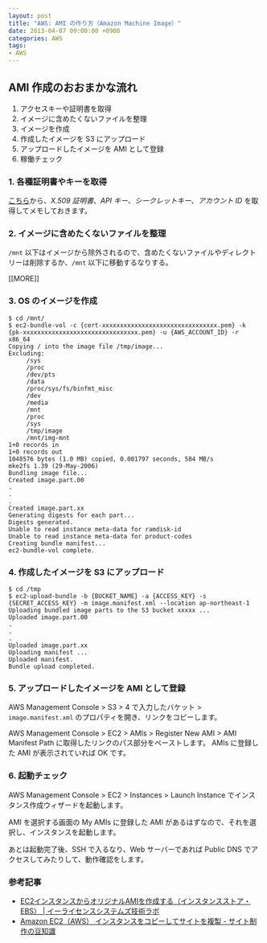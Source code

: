 ```yaml
---
layout: post
title: "AWS: AMI の作り方（Amazon Machine Image）"
date: 2013-04-07 09:00:00 +0900
categories: AWS
tags:
- AWS
---
```


## AMI 作成のおおまかな流れ

1. アクセスキーや証明書を取得
2. イメージに含めたくないファイルを整理
3. イメージを作成
4. 作成したイメージを S3 にアップロード
5. アップロードしたイメージを AMI として登録
6. 稼働チェック


### 1. 各種証明書やキーを取得

[こちら](https://portal.aws.amazon.com/gp/aws/securityCredentials)から、*X.509 証明書*、*API キー*、*シークレットキー*、*アカウント ID* を取得してメモしておきます。


### 2. イメージに含めたくないファイルを整理

`/mnt` 以下はイメージから除外されるので、含めたくないファイルやディレクトリーは削除するか、`/mnt` 以下に移動するなりする。

[[MORE]]


### 3. OS のイメージを作成

    $ cd /mnt/
    $ ec2-bundle-vol -c {cert-xxxxxxxxxxxxxxxxxxxxxxxxxxxxxxxx.pem} -k {pk-xxxxxxxxxxxxxxxxxxxxxxxxxxxxxxxx.pem} -u {AWS_ACCOUNT_ID} -r x86_64
    Copying / into the image file /tmp/image...
    Excluding: 
    	 /sys
    	 /proc
    	 /dev/pts
    	 /data
    	 /proc/sys/fs/binfmt_misc
    	 /dev
    	 /media
    	 /mnt
    	 /proc
    	 /sys
    	 /tmp/image
    	 /mnt/img-mnt
    1+0 records in
    1+0 records out
    1048576 bytes (1.0 MB) copied, 0.001797 seconds, 584 MB/s
    mke2fs 1.39 (29-May-2006)
    Bundling image file...
    Created image.part.00
    .
    .
    .
    Created image.part.xx
    Generating digests for each part...
    Digests generated.
    Unable to read instance meta-data for ramdisk-id
    Unable to read instance meta-data for product-codes
    Creating bundle manifest...
    ec2-bundle-vol complete.


### 4. 作成したイメージを S3 にアップロード

    $ cd /tmp
    $ ec2-upload-bundle -b {BUCKET_NAME} -a {ACCESS_KEY} -s {SECRET_ACCESS_KEY} -m image.manifest.xml --location ap-northeast-1
    Uploading bundled image parts to the S3 bucket xxxxx ...
    Uploaded image.part.00
    .
    .
    .
    Uploaded image.part.xx
    Uploading manifest ...
    Uploaded manifest.
    Bundle upload completed.


### 5. アップロードしたイメージを AMI として登録

AWS Management Console &gt; S3 &gt; 4 で入力したバケット &gt; `image.manifest.xml` のプロパティを開き、リンクをコピーします。

AWS Management Console &gt; EC2 &gt; AMIs &gt; Register New AMI &gt; AMI Manifest Path に取得したリンクのパス部分をペーストします。
AMIs に登録した AMI が表示されていれば OK です。


### 6. 起動チェック

AWS Management Console &gt; EC2 &gt; Instances &gt; Launch Instance でインスタンス作成ウィザードを起動します。

AMI を選択する画面の My AMIs に登録した AMI があるはずなので、それを選択し、インスタンスを起動します。

あとは起動完了後、SSH で入るなり、Web サーバーであれば Public DNS でアクセスしてみたりして、動作確認をします。


### 参考記事

- [EC2インスタンスからオリジナルAMIを作成する（インスタンスストア・EBS） | イーライセンスシステムズ技術ラボ](http://lab.eli-sys.jp/2012/12/31/ec2%E3%82%A4%E3%83%B3%E3%82%B9%E3%82%BF%E3%83%B3%E3%82%B9%E3%81%8B%E3%82%89%E3%82%AA%E3%83%AA%E3%82%B8%E3%83%8A%E3%83%ABami%E3%82%92%E4%BD%9C%E6%88%90%E3%81%99%E3%82%8B%EF%BC%88%E3%82%A4%E3%83%B3/)
- [Amazon EC2（AWS） インスタンスをコピーしてサイトを複製 - サイト制作の豆知識](http://asobicocoro.com/tips/article/aws-create-ami)
